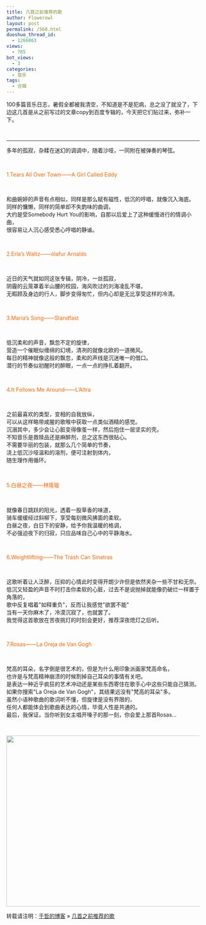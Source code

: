 ```yaml
---
title: 几首之前推荐的歌
author: Flowerowl
layout: post
permalink: /568.html
duoshuo_thread_id:
  - 1266863
views:
  - 785
bot_views:
  - 3
categories:
  - 音乐
tags:
  - 合辑
---
```

100多篇音乐日志，暑假全都被我清空，不知道是不是犯病，总之没了就没了，下边这几首是从之前写过的文章copy到百度专辑的，今天把它们贴过来，弥补一下。

&nbsp;

* * *



多年的孤寂，杂糅在迷幻的调调中，随着沙哑，一同附在被弹奏的琴弦。

&nbsp;

<span style="color: #ff6600;">1.Tears All Over Town——A Girl Called Eddy</span>

&nbsp;

和曲婉婷的声音有点相似，同样是那么赋有磁性，低沉的哼唱，就像沉入海底。  
同样的慵懒，同样的简单却不失韵味的曲调，  
大约是受Somebody Hurt You的影响，自那以后爱上了这种缓慢进行的情调小曲，  
很容易让人沉心感受悉心哼唱的静谧。

&nbsp;

<span style="color: #ff6600;">2.Erla&#8217;s Waltz——ólafur Arnalds</span>

&nbsp;

近日的天气就如同这张专辑，阴冷，一丝孤寂，  
阴霾的云笼罩着半山腰的校园，海风吹过的刘海凌乱不堪，  
无暇顾及身边的行人，脚步变得匆忙，但内心却是无比享受这样的冷清。

&nbsp;

<span style="color: #ff6600;">3.Maria&#8217;s Song——Standfast</span>

&nbsp;

低沉柔和的声音，飘忽不定的旋律，  
营造一个催眠似缠绵的幻境，清冽的就像北欧的一道微风。  
每日的精神就像这般的飘忽，柔和的声线是沉迷唯一的借口。  
潜行的节奏似初醒时的醉眼，一点一点的挣扎着翻开。

&nbsp;

<span style="color: #ff6600;">4.It Follows Me Around——L&#8217;Altra</span>

&nbsp;

之前最喜欢的类型，变相的自我放纵，  
可以从这样略带咸腥的歌喉中获取一点类似酒精的感觉。  
沉溺其中，多少会让心脏变得像茧一样，然后抱住一层坚实的壳。  
不知音乐是救赎品还是麻醉剂，总之这东西很贴心。  
不需要华丽的包装，就那么几个简单的节奏，  
浇上低沉沙哑温和的溶剂，便可注射到体内，  
随生理作用循环。

&nbsp;

<span style="color: #ff6600;">5.白昼之夜——林隆璇</span>

&nbsp;

就像春日跳跃的阳光，透着一股草香的味道，  
骑车缓缓经过斜柳下，享受每刻微风拂面的柔软。  
白昼之夜，白日下的安静，给予你我温暖的格调，  
不必强迫夜下的归寂，只应品味自己心中的平静海水。

&nbsp;

<span style="color: #ff6600;">6.Weightlifting——The Trash Can Sinatras</span>

&nbsp;

这歌听着让人泛醉，压抑的心情此时变得开朗少许但是依然夹杂一些不甘和无奈。  
低沉又轻盈的声音不时打击你柔软的心脏，过去不是说抛掉就能像扔破烂一样置于角落的，  
歌中反复唱着"如释重负"，反而让我感觉"欲罢不能"  
当有一天你麻木了，冷漠沉寂了，也就罢了。  
我觉得这首歌放在苦夜挑灯的时刻会更好，推荐深夜熄灯之后听。

&nbsp;

<span style="color: #ff6600;">7.Rosas——La Oreja de Van Gogh</span>

&nbsp;

梵高的耳朵，名字倒是很艺术的，但是为什么用印象派画家梵高命名，  
也许是与梵高精神崩溃的时候割掉自己耳朵的事情有关吧。  
是表达一种近乎疯狂的艺术冲动还是某些东西寄住在歌手心中这些只能自己猜测。  
如果你搜索"La Oreja de Van Gogh"，其结果远没有"梵高的耳朵"多。  
虽然小语种歌曲的歌词听不懂，但旋律是没有界限的，  
任何人都能体会到歌曲表达的心情，毕竟人性是共通的。  
最后，我保证，当你听到女主唱开嗓子的那一刻，你会爱上那首Rosas…

&nbsp;

<img class="size-full wp-image-571 aligncenter" title="Lazynight | 夜阑" src="http://lazynight.me/wp-content/uploads/2011/10/zzzzz.jpg" alt="" width="670" height="446" />

转载请注明：[于哲的博客][1] &raquo; [几首之前推荐的歌][2]

 [1]: http://lazynight.me
 [2]: http://lazynight.me/568.html